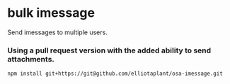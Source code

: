 # bulk imessage

Send imessages to multiple users.

### Using a pull request version with the added ability to send attachments.

`npm install git+https://git@github.com/elliotaplant/osa-imessage.git`
